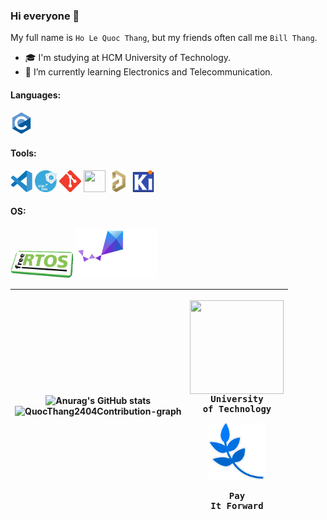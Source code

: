 ### Hi everyone 👋

My full name is `Ho Le Quoc Thang`, but my friends often call me `Bill Thang`.

- 🎓 I'm studying at HCM University of Technology.
- 🌱 I’m currently learning Electronics and Telecommunication.

<h4 align="left">Languages:</h4>
<p><a target="_blank" rel="noreferrer"> 
<img src="./Icons/c-original.svg"                           width="35" height="35"/></a></p>

<h4 align="left">Tools:</h4>
<p><a target="_blank" rel="noreferrer">
<img src="./Icons/code.png"                                 width="35" height="35"/>
<img src="./Icons/stm32cube.png"                            width="35" height="35"/>
<img src="./Icons/git-scm-icon.svg"                         width="35" height="35"/> 
<img src="./Icons/Github.ico"                               width="35" height="35"/>
<img src="./Icons/altium_designer.png"                      width="35" height="35"/>
<img src="./Icons/kicad.png"                                width="35" height="35"/></a></p>

<h4 align="left">OS:</h4>

<p><a target="_blank" rel="noreferrer">
<img src="./Icons/free_rtos.png"                            width="100" height="45"/>
<img src="./Icons/zephyr_logo_r_color_negative_big.svg"     width="130" height="80"/><a></p>

|![Anurag's GitHub stats](https://github-readme-stats.vercel.app/api?username=QuocThang2404&show_icons=true&theme=transparent&custom_title=MyStats&rank_icon=github&hide_border=true&icon_color=FFFFFF&title_color=FFFFFF&ring_color=FFFFFF&text_color=1488D8&card_width=500)<br><img src="https://github-readme-activity-graph.vercel.app/graph?username=QuocThang2404&bg_color=0e1118&hide_border=true&custom_title=QuocThang2404's%20Contribution%20Graph&area=true&area_color=1488D8&title_color=1488D8&line=1488D8&point=1488D8&theme=high-contrast" width="650" alt="QuocThang2404Contribution-graph" title="QuocThang2404's Contribution Graph">|<pre><img align="center" width="150" height="150" src="Icons/bku.ico"/><br>University of Technology</pre> <pre><img align="center" width="90" height="93" src="Icons/PIF_Leaf.png"/><br><br>Pay It Forward</pre>|
|---|---|